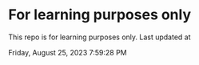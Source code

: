 # For learning purposes only
This repo is for learning purposes only.
Last updated at

Friday, August 25, 2023 7:59:28 PM

